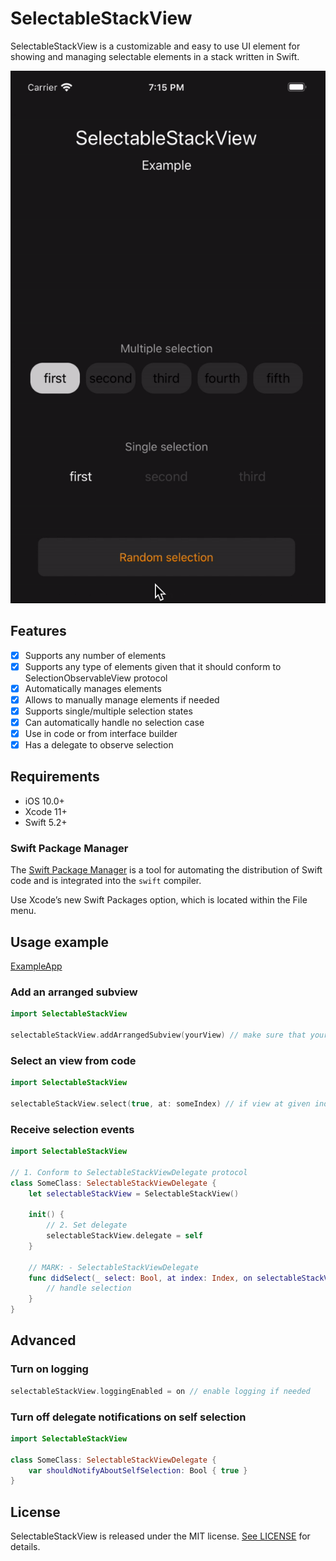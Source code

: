 # SelectableStackView

SelectableStackView is a customizable and easy to use UI element for showing and managing selectable elements in a stack written in Swift.

![Preview](https://github.com/VladimirBrejcha/SelectableStackViewExample/blob/master/SelectableStackViewExample/preview.gif)

## Features

- [x] Supports any number of elements
- [x] Supports any type of elements given that it should conform to SelectionObservableView protocol
- [x] Automatically manages elements
- [x] Allows to manually manage elements if needed
- [x] Supports single/multiple selection states
- [x] Can automatically handle no selection case
- [x] Use in code or from interface builder
- [x] Has a delegate to observe selection

## Requirements

- iOS 10.0+
- Xcode 11+
- Swift 5.2+

### Swift Package Manager

The [Swift Package Manager](https://swift.org/package-manager/) is a tool for automating the distribution of Swift code and is integrated into the `swift` compiler.

Use Xcode’s new Swift Packages option, which is located within the File menu.

## Usage example

[ExampleApp](https://github.com/VladimirBrejcha/SelectableStackViewExample)

### Add an arranged subview
```Swift
import SelectableStackView

selectableStackView.addArrangedSubview(yourView) // make sure that your view conform to ObservableBySelectableStackView protocol
```

### Select an view from code
```Swift
import SelectableStackView

selectableStackView.select(true, at: someIndex) // if view at given index doesnt exist, nothing will happen
```

### Receive selection events
```Swift
import SelectableStackView

// 1. Conform to SelectableStackViewDelegate protocol
class SomeClass: SelectableStackViewDelegate {
    let selectableStackView = SelectableStackView()
    
    init() {
        // 2. Set delegate
        selectableStackView.delegate = self
    }
    
    // MARK: - SelectableStackViewDelegate
    func didSelect(_ select: Bool, at index: Index, on selectableStackView: SelectableStackView) {
        // handle selection
    }
}
```

## Advanced

### Turn on logging
```Swift
selectableStackView.loggingEnabled = on // enable logging if needed
```

### Turn off delegate notifications on self selection
```Swift
import SelectableStackView

class SomeClass: SelectableStackViewDelegate {
    var shouldNotifyAboutSelfSelection: Bool { true }
}
```

## License

SelectableStackView is released under the MIT license. [See LICENSE](LICENSE) for details.
